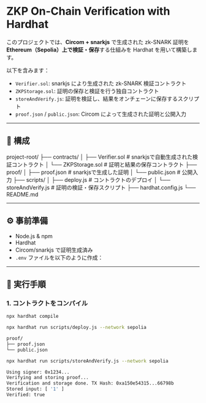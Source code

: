 # ZKP On-Chain Verification with Hardhat

このプロジェクトでは、**Circom + snarkjs** で生成された zk-SNARK 証明を **Ethereum（Sepolia）上で検証・保存**する仕組みを Hardhat を用いて構築します。

以下を含みます：

- `Verifier.sol`: snarkjs により生成された zk-SNARK 検証コントラクト
- `ZKPStorage.sol`: 証明の保存と検証を行う独自コントラクト
- `storeAndVerify.js`: 証明を検証し、結果をオンチェーンに保存するスクリプト
- `proof.json` / `public.json`: Circom によって生成された証明と公開入力

---

## 🧠 構成
project-root/
├── contracts/
│   ├── Verifier.sol            # snarkjsで自動生成された検証コントラクト
│   └── ZKPStorage.sol          # 証明と結果の保存コントラクト
├── proof/
│   ├── proof.json              # snarkjsで生成した証明
│   └── public.json             # 公開入力
├── scripts/
│   ├── deploy.js               # コントラクトのデプロイ
│   └── storeAndVerify.js       # 証明の検証・保存スクリプト
├── hardhat.config.js
└── README.md

---

## ⚙️ 事前準備

- Node.js & npm
- Hardhat
- Circom/snarkjs で証明生成済み
- `.env` ファイルを以下のように作成：

---

## 🚀 実行手順

### 1. コントラクトをコンパイル

```bash
npx hardhat compile

npx hardhat run scripts/deploy.js --network sepolia

proof/
├── proof.json
└── public.json

npx hardhat run scripts/storeAndVerify.js --network sepolia

Using signer: 0x1234...
Verifying and storing proof...
Verification and storage done. TX Hash: 0xa150e54315...66798b
Stored input: [ '1' ]
Verified: true
